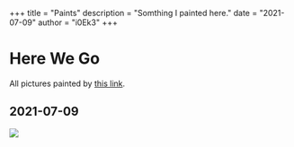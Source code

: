 +++
title = "Paints"
description = "Somthing I painted here."
date = "2021-07-09"
author = "i0Ek3"
+++


# Here We Go

All pictures painted by [this link](https://david.li/paint/).

## 2021-07-09

![](https://cdn.jsdelivr.net/gh/i0Ek3/apichost@main/niter.top/20210709.3nmzn6jj5fuo.png)
